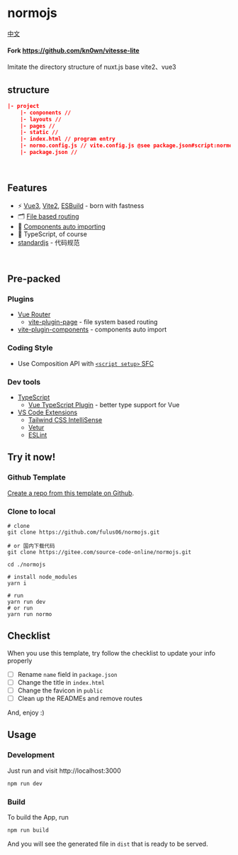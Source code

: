 # normojs

[中文](./README.cn.md)

#### Fork https://github.com/kn0wn/vitesse-lite 

Imitate the directory structure of nuxt.js base vite2、vue3



## structure

```json
|- project
	|- conponents // 
	|- layouts // 
	|- pages // 
	|- static // 
	|- index.html // program entry
	|- normo.config.js // vite.config.js @see package.json#script:normo
	|- package.json // 
```





<br>

## Features

- ⚡️ [Vue3](https://github.com/vuejs/vue-next), [Vite2](https://github.com/vitejs/vite), [ESBuild](https://github.com/evanw/esbuild) - born with fastness
- 🗂 [File based routing](./src/pages)
- 📲 [Components auto importing](./src/components)
- 🦾 TypeScript, of course
- [standardjs](https://github.com/standard/standard) - 代码规范

<br>

## Pre-packed

### Plugins

- [Vue Router](https://github.com/vuejs/vue-router)
  - [vite-plugin-page](https://github.com/hannoeru/vite-plugin-pages) - file system based routing
- [vite-plugin-components](https://github.com/antfu/vite-plugin-components) - components auto import

### Coding Style

- Use Composition API with [`<script setup>` SFC](https://github.com/vuejs/rfcs/blob/sfc-improvements/active-rfcs/0000-sfc-script-setup.md)

### Dev tools

- [TypeScript](https://www.typescriptlang.org/)
  - [Vue TypeScript Plugin](https://github.com/znck/vue-developer-experience/tree/master/packages/typescript-plugin-vue) - better type support for Vue
- [VS Code Extensions](./.vscode/extensions.json)
  - [Tailwind CSS IntelliSense](https://marketplace.visualstudio.com/items?itemName=bradlc.vscode-tailwindcss)
  - [Vetur](https://marketplace.visualstudio.com/items?itemName=octref.vetur)
  - [ESLint](https://marketplace.visualstudio.com/items?itemName=dbaeumer.vscode-eslint)

## Try it now!

### Github Template

[Create a repo from this template on Github](https://github.com/kn0wn/vitesse-lite/generate).

### Clone to local

```shell
# clone
git clone https://github.com/fulus06/normojs.git

# or 国内下载代码
git clone https://gitee.com/source-code-online/normojs.git

cd ./normojs

# install node_modules
yarn i

# run
yarn run dev
# or run
yarn run normo
```



## Checklist

When you use this template, try follow the checklist to update your info properly

- [ ] Rename `name` field in `package.json`
- [ ] Change the title in `index.html`
- [ ] Change the favicon in `public`
- [ ] Clean up the READMEs and remove routes

And, enjoy :)

## Usage

### Development

Just run and visit http://localhost:3000

```bash
npm run dev
```

### Build

To build the App, run

```bash
npm run build
```

And you will see the generated file in `dist` that is ready to be served.
